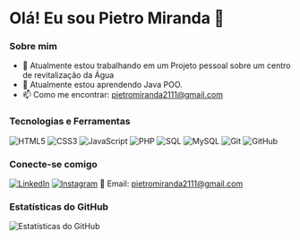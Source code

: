 
# Olá! Eu sou Pietro Miranda 👋

### Sobre mim
- 🔭 Atualmente estou trabalhando em um Projeto pessoal sobre um centro de revitalização da Água
- 🌱 Atualmente estou aprendendo Java POO.
- 📫 Como me encontrar: pietromiranda2111@gmail.com

### Tecnologias e Ferramentas
![HTML5](https://img.shields.io/badge/-HTML5-E34F26?style=flat-square&logo=html5&logoColor=white)
![CSS3](https://img.shields.io/badge/-CSS3-1572B6?style=flat-square&logo=css3&logoColor=white)
![JavaScript](https://img.shields.io/badge/-JavaScript-F7DF1E?style=flat-square&logo=javascript&logoColor=black)
![PHP](https://img.shields.io/badge/-PHP-777BB4?style=flat-square&logo=php&logoColor=white)
![SQL](https://img.shields.io/badge/-SQL-4479A1?style=flat-square&logo=sql&logoColor=white)
![MySQL](https://img.shields.io/badge/-MySQL-4479A1?style=flat-square&logo=mysql&logoColor=white)
![Git](https://img.shields.io/badge/-Git-F05032?style=flat-square&logo=git&logoColor=white)
![GitHub](https://img.shields.io/badge/-GitHub-181717?style=flat-square&logo=github&logoColor=white)


### Conecte-se comigo

[![LinkedIn](https://img.shields.io/badge/-LinkedIn-blue?style=flat-square&logo=LinkedIn&logoColor=white)](https://www.linkedin.com/in/seu-perfil/)
[![Instagram](https://img.shields.io/badge/-Instagram-E4405F?style=flat-square&logo=Instagram&logoColor=white)](https://instagram.com/seu-usuario)
📧 Email: [pietromiranda2111@gmail.com](mailto:pietromiranda2111@gmail.com)


### Estatísticas do GitHub
![Estatísticas do GitHub](https://github-readme-stats.vercel.app/api?username=seu-usuario&show_icons=true&theme=radical)



